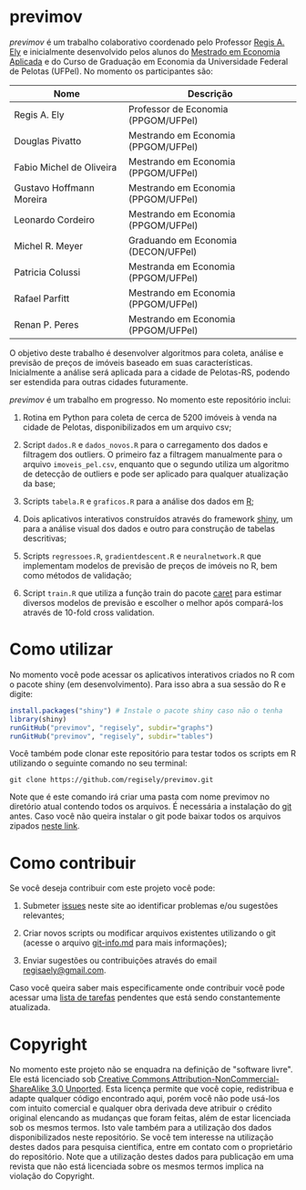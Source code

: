 ﻿# previmov

*previmov* é um trabalho colaborativo coordenado pelo Professor [Regis A. Ely](http://regisely.com) e inicialmente desenvolvido pelos alunos do [Mestrado em Economia Aplicada](http://wp.ufpel.edu.br/ppgom/) e do Curso de Graduação em Economia da Universidade Federal de Pelotas (UFPel). No momento os participantes são:

| Nome                     | Descrição                           |
|--------------------------|-------------------------------------|
| Regis A. Ely             | Professor de Economia (PPGOM/UFPel) |
| Douglas Pivatto          | Mestrando em Economia (PPGOM/UFPel) |
| Fabio Michel de Oliveira | Mestrando em Economia (PPGOM/UFPel) |
| Gustavo Hoffmann Moreira | Mestrando em Economia (PPGOM/UFPel) |
| Leonardo Cordeiro        | Mestrando em Economia (PPGOM/UFPel) |
| Michel R. Meyer          | Graduando em Economia (DECON/UFPel) |
| Patricia Colussi         | Mestranda em Economia (PPGOM/UFPel) |
| Rafael Parfitt           | Mestrando em Economia (PPGOM/UFPel) |
| Renan P. Peres           | Mestrando em Economia (PPGOM/UFPel) |

O objetivo deste trabalho é desenvolver algoritmos para coleta, análise e previsão de preços de imóveis baseado em suas características. Inicialmente a análise será aplicada para a cidade de Pelotas-RS, podendo ser estendida para outras cidades futuramente.

*previmov* é um trabalho em progresso. No momento este repositório inclui:

1. Rotina em Python para coleta de cerca de 5200 imóveis à venda na cidade de Pelotas, disponibilizados em um arquivo csv;

2. Script `dados.R` e `dados_novos.R` para o carregamento dos dados e filtragem dos outliers. O primeiro faz a filtragem manualmente para o arquivo `imoveis_pel.csv`, enquanto que o segundo utiliza um algoritmo de detecção de outliers e pode ser aplicado para qualquer atualização da base;

3. Scripts `tabela.R` e `graficos.R` para a análise dos dados em [R](https://www.r-project.org/);

4. Dois aplicativos interativos construídos através do framework [shiny](http://shiny.rstudio.com/), um para a análise visual dos dados e outro para construção de tabelas descritivas;

5. Scripts `regressoes.R`, `gradientdescent.R` e `neuralnetwork.R` que implementam modelos de previsão de preços de imóveis no R, bem como métodos de validação;

6. Script `train.R` que utiliza a função train do pacote [caret](https://cran.r-project.org/web/packages/caret/index.html) para estimar diversos modelos de previsão e escolher o melhor após compará-los através de 10-fold cross validation. 

# Como utilizar

No momento você pode acessar os aplicativos interativos criados no R com o pacote shiny (em desenvolvimento). Para isso abra a sua sessão do R e digite:

```r
install.packages("shiny") # Instale o pacote shiny caso não o tenha
library(shiny)
runGitHub("previmov", "regisely", subdir="graphs")
runGitHub("previmov", "regisely", subdir="tables")
```

Você também pode clonar este repositório para testar todos os scripts em R utilizando o seguinte comando no seu terminal:

```
git clone https://github.com/regisely/previmov.git
```
Note que é este comando irá criar uma pasta com nome previmov no diretório atual contendo todos os arquivos. É necessária a instalação do [git](https://git-scm.com/downloads) antes. Caso você não queira instalar o git pode baixar todos os arquivos zipados [neste link](https://github.com/regisely/previmov/archive/master.zip).

# Como contribuir

Se você deseja contribuir com este projeto você pode:

1. Submeter [issues](https://github.com/regisely/previmov/issues) neste site ao identificar problemas e/ou sugestões relevantes;

2. Criar novos scripts ou modificar arquivos existentes utilizando o git (acesse o arquivo [git-info.md](git-info.md) para mais informações);

3. Enviar sugestões ou contribuições através do email regisaely@gmail.com. 

Caso você queira saber mais especificamente onde contribuir você pode acessar uma [lista de tarefas](TODO.md) pendentes que está sendo constantemente atualizada.

# Copyright

No momento este projeto não se enquadra na definição de "software livre". Ele está licenciado sob [Creative Commons Attribution-NonCommercial-ShareAlike 3.0 Unported](https://creativecommons.org/licenses/by-nc-sa/3.0/). Esta licença permite que você copie, redistribua e adapte qualquer código encontrado aqui, porém você não pode usá-los com intuito comercial e qualquer obra derivada deve atribuir o crédito original elencando as mudanças que foram feitas, além de estar licenciada sob os mesmos termos. Isto vale também para a utilização dos dados disponibilizados neste repositório. Se você tem interesse na utilização destes dados para pesquisa científica, entre em contato com o proprietário do repositório. Note que a utilização destes dados para publicação em uma revista que não está licenciada sobre os mesmos termos implica na violação do Copyright.
